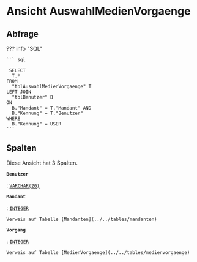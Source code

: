 # Ansicht **AuswahlMedienVorgaenge**

## Abfrage

??? info "SQL"

    ``` sql
    
     SELECT
      T.*
    FROM
      "tblAuswahlMedienVorgaenge" T
    LEFT JOIN
      "tblBenutzer" B
    ON
      B."Mandant" = T."Mandant" AND
      B."Kennung" = T."Benutzer"
    WHERE
      B."Kennung" = USER
    ```

## Spalten

Diese Ansicht hat 3 Spalten.

**`Benutzer`**

:   [`VARCHAR(20)`](https://firebirdsql.org/file/documentation/html/en/refdocs/fblangref40/firebird-40-language-reference.html#fblangref40-datatypes-chartypes)

**`Mandant`**

:   [`INTEGER`](https://firebirdsql.org/file/documentation/html/en/refdocs/fblangref40/firebird-40-language-reference.html#fblangref40-datatypes-inttypes)

    Verweis auf Tabelle [Mandanten](../../tables/mandanten)

**`Vorgang`**

:   [`INTEGER`](https://firebirdsql.org/file/documentation/html/en/refdocs/fblangref40/firebird-40-language-reference.html#fblangref40-datatypes-inttypes)

    Verweis auf Tabelle [MedienVorgaenge](../../tables/medienvorgaenge)
